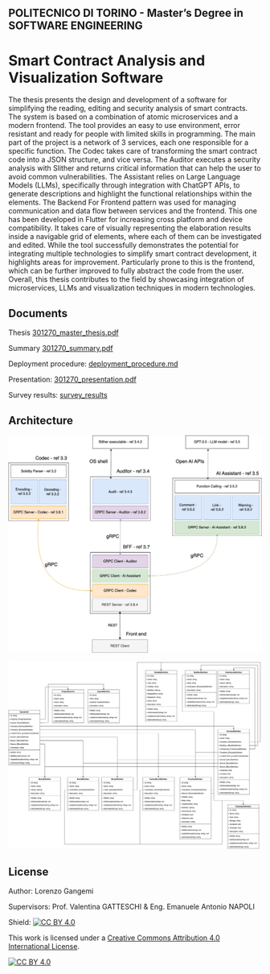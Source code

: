 
## POLITECNICO DI TORINO -  Master’s Degree in SOFTWARE ENGINEERING 
# Smart Contract Analysis and Visualization Software

The thesis presents the design and development of a software for simplifying the reading, editing and security analysis of smart contracts. The system is based on a combination of atomic microservices and a modern frontend. The tool provides an easy to use environment, error resistant and ready for people with limited skills in programming. The main part of the project is a network of 3 services, each one responsible for a specific function. The Codec takes care of transforming the smart contract code into a JSON structure, and vice versa. The Auditor executes a security analysis with Slither and returns critical information that can help the user to avoid common vulnerabilities. The Assistant relies on Large Language Models (LLMs), specifically through integration with ChatGPT APIs, to generate descriptions and highlight the functional relationships within the elements. The Backend For Frontend pattern was used for managing communication and data flow between services and the frontend. This one has been developed in Flutter for increasing cross platform and device compatibility. It takes care of visually representing the elaboration results inside a navigable grid of elements, where each of them can be investigated and edited. While the tool successfully demonstrates the potential for integrating multiple technologies to simplify smart contract development, it highlights areas for improvement. Particularly prone to this is the frontend, which can be further improved to fully abstract the code from the user. Overall, this thesis contributes to the field by showcasing integration of microservices, LLMs and visualization techniques in modern technologies.

## Documents

Thesis [301270_master_thesis.pdf](301270_master_thesis.pdf) 

Summary [301270_summary.pdf](301270_summary.pdf) 

Deployment procedure: [deployment_procedure.md](deployment/deployment_procedure.md)

Presentation: [301270_presentation.pdf](301270_presentation.pdf) 

Survey results: [survey_results](survey_results/) 

## Architecture

![Architecture structure](system_architecture.png)

![Solidity parser result](solidity_parser_uml_highlight.png)

## License

Author: 
Lorenzo Gangemi

Supervisors:
Prof. Valentina GATTESCHI &
Eng. Emanuele Antonio NAPOLI

Shield: [![CC BY 4.0][cc-by-shield]][cc-by]

This work is licensed under a
[Creative Commons Attribution 4.0 International License][cc-by].

[![CC BY 4.0][cc-by-image]][cc-by]

[cc-by]: http://creativecommons.org/licenses/by/4.0/
[cc-by-image]: https://i.creativecommons.org/l/by/4.0/88x31.png
[cc-by-shield]: https://img.shields.io/badge/License-CC%20BY%204.0-lightgrey.svg